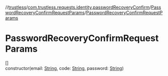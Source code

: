 //[trustless](../../../index.md)/[com.trustless.requests.identity.passwordRecoveryConfirm](../index.md)/[PasswordRecoveryConfirmRequestParams](index.md)/[PasswordRecoveryConfirmRequestParams](-password-recovery-confirm-request-params.md)

# PasswordRecoveryConfirmRequestParams

[]\
constructor(email: [String](https://kotlinlang.org/api/latest/jvm/stdlib/kotlin/-string/index.html), code: [String](https://kotlinlang.org/api/latest/jvm/stdlib/kotlin/-string/index.html), password: [String](https://kotlinlang.org/api/latest/jvm/stdlib/kotlin/-string/index.html))
